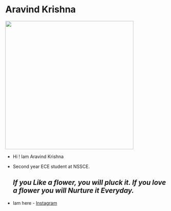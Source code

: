 # Aravind Krishna

<img width="400" src="https://raw.githubusercontent.com/Tinkerhub-NSSCE/git-and-github-session-task-2/main/images/Aravind.jpg">

- Hi ! Iam Aravind Krishna
- Second year ECE student at NSSCE.


   ## _If you Like a flower, you will pluck it. If you love a flower you will Nurture it Everyday._

- Iam here - [Instagram](https://www.instagram.com/_.a_h_a_m._/)

  



